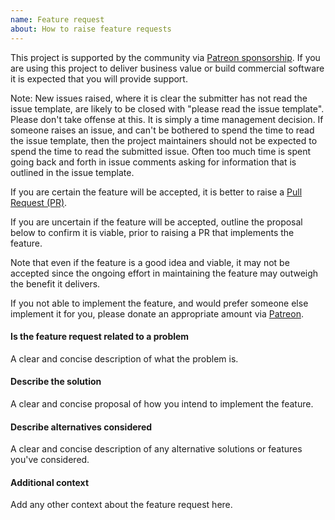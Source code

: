 ```yaml
---
name: Feature request
about: How to raise feature requests
---
```


This project is supported by the community via [Patreon sponsorship](https://www.patreon.com/join/simoncropp). If you are using this project to deliver business value or build commercial software it is expected that you will provide support.

Note: New issues raised, where it is clear the submitter has not read the issue template, are likely to be closed with "please read the issue template". Please don't take offense at this. It is simply a time management decision. If someone raises an issue, and can't be bothered to spend the time to read the issue template, then the project maintainers should not be expected to spend the time to read the submitted issue. Often too much time is spent going back and forth in issue comments asking for information that is outlined in the issue template.

If you are certain the feature will be accepted, it is better to raise a [Pull Request (PR)](https://help.github.com/articles/about-pull-requests/).

If you are uncertain if the feature will be accepted, outline the proposal below to confirm it is viable, prior to raising a PR that implements the feature.

Note that even if the feature is a good idea and viable, it may not be accepted since the ongoing effort in maintaining the feature may outweigh the benefit it delivers.

If you not able to implement the feature, and would prefer someone else implement it for you, please donate an appropriate amount via [Patreon](https://www.patreon.com/join/simoncropp).

#### Is the feature request related to a problem

A clear and concise description of what the problem is.

#### Describe the solution

A clear and concise proposal of how you intend to implement the feature.

#### Describe alternatives considered

A clear and concise description of any alternative solutions or features you've considered.

#### Additional context

Add any other context about the feature request here.
